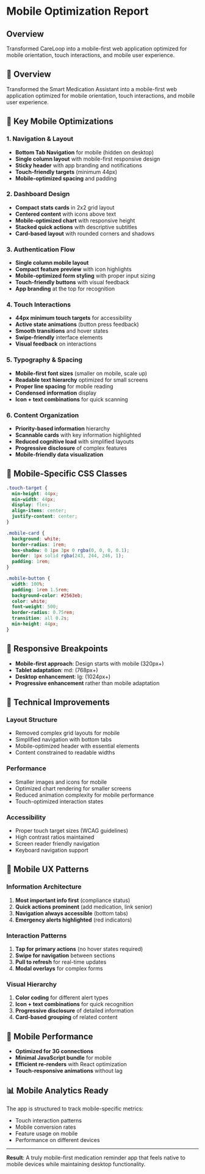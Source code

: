 # Mobile Optimization Report

## Overview
Transformed CareLoop into a mobile-first web application optimized for mobile orientation, touch interactions, and mobile user experience.

## 🎯 Overview
Transformed the Smart Medication Assistant into a mobile-first web application optimized for mobile orientation, touch interactions, and mobile user experience.

## 📱 Key Mobile Optimizations

### 1. **Navigation & Layout**
- **Bottom Tab Navigation** for mobile (hidden on desktop)
- **Single column layout** with mobile-first responsive design
- **Sticky header** with app branding and notifications
- **Touch-friendly targets** (minimum 44px)
- **Mobile-optimized spacing** and padding

### 2. **Dashboard Design**
- **Compact stats cards** in 2x2 grid layout
- **Centered content** with icons above text
- **Mobile-optimized chart** with responsive height
- **Stacked quick actions** with descriptive subtitles
- **Card-based layout** with rounded corners and shadows

### 3. **Authentication Flow**
- **Single column mobile layout** 
- **Compact feature preview** with icon highlights
- **Mobile-optimized form styling** with proper input sizing
- **Touch-friendly buttons** with visual feedback
- **App branding** at the top for recognition

### 4. **Touch Interactions**
- **44px minimum touch targets** for accessibility
- **Active state animations** (button press feedback)
- **Smooth transitions** and hover states
- **Swipe-friendly** interface elements
- **Visual feedback** on interactions

### 5. **Typography & Spacing**
- **Mobile-first font sizes** (smaller on mobile, scale up)
- **Readable text hierarchy** optimized for small screens
- **Proper line spacing** for mobile reading
- **Condensed information** display
- **Icon + text combinations** for quick scanning

### 6. **Content Organization**
- **Priority-based information** hierarchy
- **Scannable cards** with key information highlighted
- **Reduced cognitive load** with simplified layouts
- **Progressive disclosure** of complex features
- **Mobile-friendly data visualization**

## 🎨 Mobile-Specific CSS Classes

```css
.touch-target {
  min-height: 44px;
  min-width: 44px;
  display: flex;
  align-items: center;
  justify-content: center;
}

.mobile-card {
  background: white;
  border-radius: 1rem;
  box-shadow: 0 1px 3px 0 rgba(0, 0, 0, 0.1);
  border: 1px solid rgba(243, 244, 246, 1);
  padding: 1rem;
}

.mobile-button {
  width: 100%;
  padding: 1rem 1.5rem;
  background-color: #2563eb;
  color: white;
  font-weight: 500;
  border-radius: 0.75rem;
  transition: all 0.2s;
  min-height: 44px;
}
```

## 📐 Responsive Breakpoints

- **Mobile-first approach**: Design starts with mobile (320px+)
- **Tablet adaptation**: md: (768px+) 
- **Desktop enhancement**: lg: (1024px+)
- **Progressive enhancement** rather than mobile adaptation

## 🔧 Technical Improvements

### Layout Structure
- Removed complex grid layouts for mobile
- Simplified navigation with bottom tabs
- Mobile-optimized header with essential elements
- Content constrained to readable widths

### Performance
- Smaller images and icons for mobile
- Optimized chart rendering for smaller screens
- Reduced animation complexity for mobile performance
- Touch-optimized interaction states

### Accessibility
- Proper touch target sizes (WCAG guidelines)
- High contrast ratios maintained
- Screen reader friendly navigation
- Keyboard navigation support

## 🎯 Mobile UX Patterns

### Information Architecture
1. **Most important info first** (compliance status)
2. **Quick actions prominent** (add medication, link senior)
3. **Navigation always accessible** (bottom tabs)
4. **Emergency alerts highlighted** (red indicators)

### Interaction Patterns
1. **Tap for primary actions** (no hover states required)
2. **Swipe for navigation** between sections
3. **Pull to refresh** for real-time updates
4. **Modal overlays** for complex forms

### Visual Hierarchy
1. **Color coding** for different alert types
2. **Icon + text combinations** for quick recognition
3. **Progressive disclosure** of detailed information
4. **Card-based grouping** of related content

## 🚀 Mobile Performance

- **Optimized for 3G connections**
- **Minimal JavaScript bundle** for mobile
- **Efficient re-renders** with React optimization
- **Touch-responsive animations** without lag

## 📊 Mobile Analytics Ready

The app is structured to track mobile-specific metrics:
- Touch interaction patterns
- Mobile conversion rates
- Feature usage on mobile
- Performance on different devices

---

**Result**: A truly mobile-first medication reminder app that feels native to mobile devices while maintaining desktop functionality. 